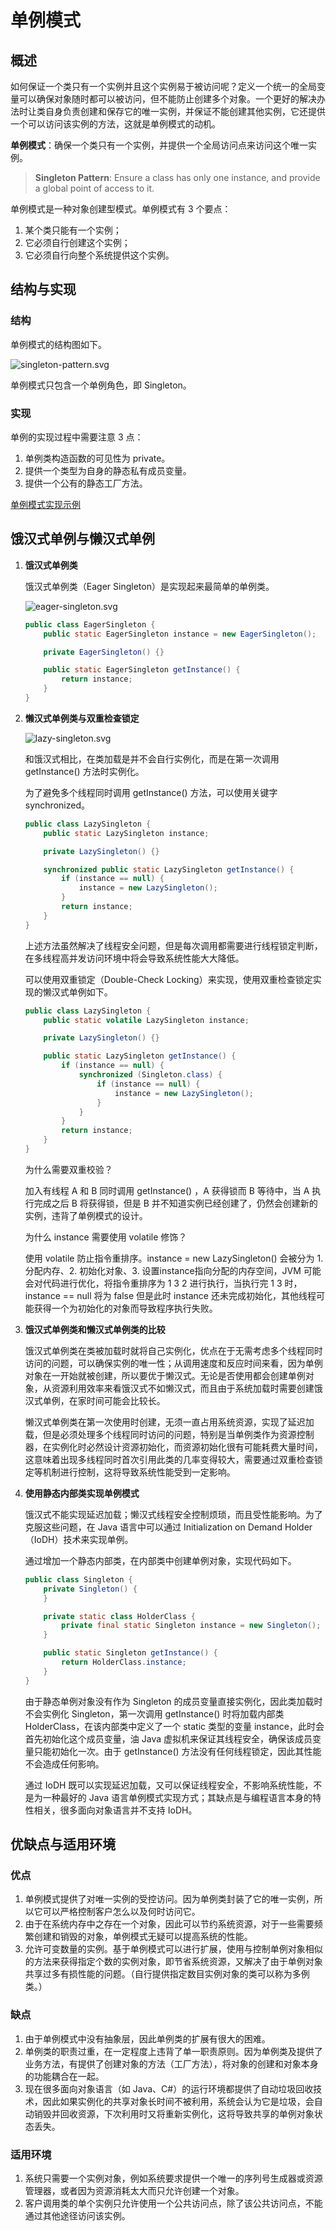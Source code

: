 # 单例模式

## 概述

如何保证一个类只有一个实例并且这个实例易于被访问呢？定义一个统一的全局变量可以确保对象随时都可以被访问，但不能防止创建多个对象。一个更好的解决办法时让类自身负责创建和保存它的唯一实例，并保证不能创建其他实例，它还提供一个可以访问该实例的方法，这就是单例模式的动机。

**单例模式**：确保一个类只有一个实例，并提供一个全局访问点来访问这个唯一实例。

> **Singleton Pattern**: Ensure a class has only one instance, and provide a global point of access to it.

单例模式是一种对象创建型模式。单例模式有 3 个要点：

1. 某个类只能有一个实例；
2. 它必须自行创建这个实例；
3. 它必须自行向整个系统提供这个实例。

## 结构与实现

### 结构

单例模式的结构图如下。

![singleton-pattern.svg](./assets/singleton-pattern.svg)

单例模式只包含一个单例角色，即 Singleton。

### 实现

单例的实现过程中需要注意 3 点：

1. 单例类构造函数的可见性为 private。
2. 提供一个类型为自身的静态私有成员变量。
3. 提供一个公有的静态工厂方法。

[单例模式实现示例](./examples/designpattern/singleton)

## 饿汉式单例与懒汉式单例

1. **饿汉式单例类**

   饿汉式单例类（Eager Singleton）是实现起来最简单的单例类。

   ![eager-singleton.svg](./assets/eager-singleton.svg)

   ```java
   public class EagerSingleton {
       public static EagerSingleton instance = new EagerSingleton();
   
       private EagerSingleton() {}
   
       public static EagerSingleton getInstance() {
           return instance;
       }
   }
   ```

2. **懒汉式单例类与双重检查锁定**

   ![lazy-singleton.svg](./assets/lazy-singleton.svg)

   和饿汉式相比，在类加载是并不会自行实例化，而是在第一次调用 getInstance() 方法时实例化。

   为了避免多个线程同时调用 getInstance() 方法，可以使用关键字 synchronized。

   ```java
   public class LazySingleton {
       public static LazySingleton instance;
   
       private LazySingleton() {}
   
       synchronized public static LazySingleton getInstance() {
           if (instance == null) {
               instance = new LazySingleton();
           }
           return instance;
       }
   }
   ```

   上述方法虽然解决了线程安全问题，但是每次调用都需要进行线程锁定判断，在多线程高并发访问环境中将会导致系统性能大大降低。

   可以使用双重锁定（Double-Check Locking）来实现，使用双重检查锁定实现的懒汉式单例如下。

   ```java
   public class LazySingleton {
       public static volatile LazySingleton instance;
   
       private LazySingleton() {}
   
       public static LazySingleton getInstance() {
           if (instance == null) {
               synchronized (Singleton.class) {
                   if (instance == null) {
                       instance = new LazySingleton();
                   }
               }
           }
           return instance;
       }
   }
   ```

   为什么需要双重校验？

   加入有线程 A 和 B 同时调用 getInstance() ，A 获得锁而 B 等待中，当 A 执行完成之后 B 将获得锁，但是 B 并不知道实例已经创建了，仍然会创建新的实例，违背了单例模式的设计。

   为什么 instance 需要使用 volatile 修饰？

   使用 volatile 防止指令重排序。instance = new LazySingleton() 会被分为 1. 分配内存、2. 初始化对象、3. 设置instance指向分配的内存空间，JVM 可能会对代码进行优化，将指令重排序为 1 3 2 进行执行，当执行完 1 3 时，instance == null 将为 false 但是此时 instance 还未完成初始化，其他线程可能获得一个为初始化的对象而导致程序执行失败。

3. **饿汉式单例类和懒汉式单例类的比较**

   饿汉式单例类在类被加载时就将自己实例化，优点在于无需考虑多个线程同时访问的问题，可以确保实例的唯一性；从调用速度和反应时间来看，因为单例对象在一开始就被创建，所以要优于懒汉式。无论是否使用都会创建单例对象，从资源利用效率来看饿汉式不如懒汉式，而且由于系统加载时需要创建饿汉式单例，在家时间可能会比较长。

   懒汉式单例类在第一次使用时创建，无须一直占用系统资源，实现了延迟加载，但是必须处理多个线程同时访问的问题，特别是当单例类作为资源控制器，在实例化时必然设计资源初始化，而资源初始化很有可能耗费大量时间，这意味着出现多线程同时首次引用此类的几率变得较大，需要通过双重检查锁定等机制进行控制，这将导致系统性能受到一定影响。

4. **使用静态内部类实现单例模式**

   饿汉式不能实现延迟加载；懒汉式线程安全控制烦琐，而且受性能影响。为了克服这些问题，在 Java 语言中可以通过 Initialization on Demand Holder（IoDH）技术来实现单例。

   通过增加一个静态内部类，在内部类中创建单例对象，实现代码如下。

   ```java
   public class Singleton {
       private Singleton() {
       }
   
       private static class HolderClass {
           private final static Singleton instance = new Singleton();
       }
   
       public static Singleton getInstance() {
           return HolderClass.instance;
       }
   }
   ```

   由于静态单例对象没有作为 Singleton 的成员变量直接实例化，因此类加载时不会实例化 Singleton，第一次调用 getInstance() 时将加载内部类 HolderClass，在该内部类中定义了一个 static 类型的变量 instance，此时会首先初始化这个成员变量，油 Java 虚拟机来保证其线程安全，确保该成员变量只能初始化一次。由于 getInstance() 方法没有任何线程锁定，因此其性能不会造成任何影响。

   通过 IoDH 既可以实现延迟加载，又可以保证线程安全，不影响系统性能，不是为一种最好的 Java 语言单例模式实现方式；其缺点是与编程语言本身的特性相关，很多面向对象语言并不支持 IoDH。

## 优缺点与适用环境

### 优点

1. 单例模式提供了对唯一实例的受控访问。因为单例类封装了它的唯一实例，所以它可以严格控制客户怎么以及何时访问它。
2. 由于在系统内存中之存在一个对象，因此可以节约系统资源，对于一些需要频繁创建和销毁的对象，单例模式无疑可以提高系统的性能。
3. 允许可变数量的实例。基于单例模式可以进行扩展，使用与控制单例对象相似的方法来获得指定个数的实例对象，即节省系统资源，又解决了由于单例对象共享过多有损性能的问题。（自行提供指定数目实例对象的类可以称为多例类。）

### 缺点

1. 由于单例模式中没有抽象层，因此单例类的扩展有很大的困难。
2. 单例类的职责过重，在一定程度上违背了单一职责原则。因为单例类及提供了业务方法，有提供了创建对象的方法（工厂方法），将对象的创建和对象本身的功能耦合在一起。
3. 现在很多面向对象语言（如 Java、C#）的运行环境都提供了自动垃圾回收技术，因此如果实例化的共享对象长时间不被利用，系统会认为它是垃圾，会自动销毁并回收资源，下次利用时又将重新实例化，这将导致共享的单例对象状态丢失。

### 适用环境

1. 系统只需要一个实例对象，例如系统要求提供一个唯一的序列号生成器或资源管理器，或者因为资源消耗太大而只允许创建一个对象。
2. 客户调用类的单个实例只允许使用一个公共访问点，除了该公共访问点，不能通过其他途径访问该实例。

